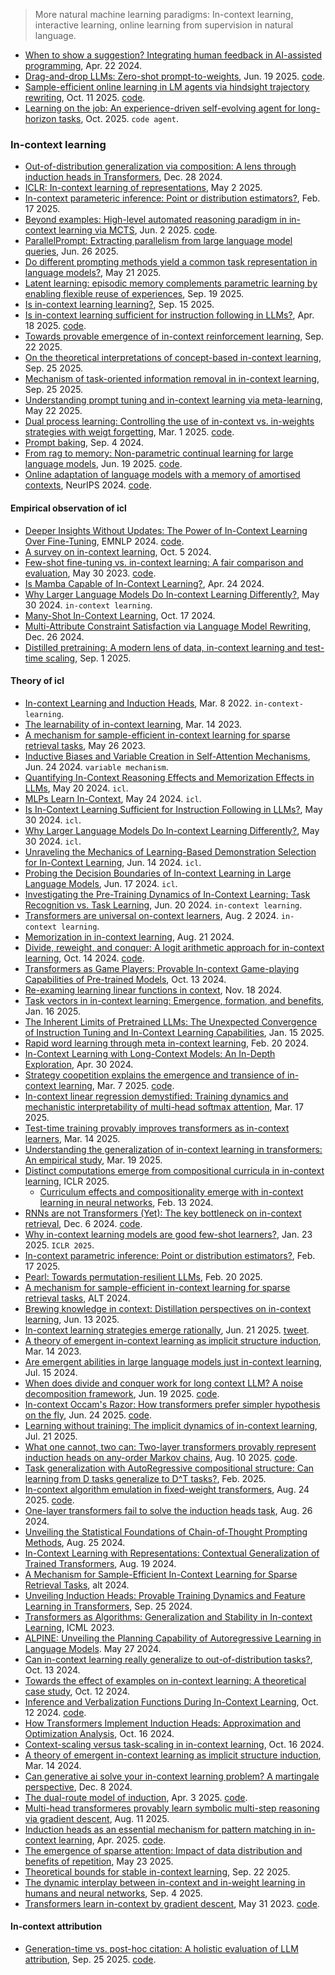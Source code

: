 
> More natural machine learning paradigms: In-context learning, interactive learning, online learning from supervision in natural language.

- [When to show a suggestion? Integrating human feedback in AI-assisted programming](https://arxiv.org/pdf/2306.04930), Apr. 22 2024.
- [Drag-and-drop LLMs: Zero-shot prompt-to-weights](https://arxiv.org/pdf/2506.16406), Jun. 19 2025. [code](https://github.com/jerryliang24/Drag-and-Drop-LLMs).
- [Sample-efficient online learning in LM agents via hindsight trajectory rewriting](https://arxiv.org/pdf/2510.10304), Oct. 11 2025. [code](https://github.com/michahu/echo).
- [Learning on the job: An experience-driven self-evolving agent for long-horizon tasks](https://github.com/TheAgentCompany/experiments/tree/main/evaluation/1.0.0/20251013_MUSE-gemini-2.5-flash), Oct. 2025. `code agent`.

### In-context learning

- [Out-of-distribution generalization via composition: A lens through induction heads in Transformers](https://arxiv.org/abs/2408.09503), Dec. 28 2024.
- [ICLR: In-context learning of representations](https://arxiv.org/pdf/2501.00070), May 2 2025.
- [In-context parameteric inference: Point or distribution estimators?](https://arxiv.org/pdf/2502.11617), Feb. 17 2025.
- [Beyond examples: High-level automated reasoning paradigm in in-context learning via MCTS](https://arxiv.org/pdf/2411.18478), Jun. 2 2025. [code](https://github.com/jinyangwu/HiARICL).
- [ParallelPrompt: Extracting parallelism from large language model queries](https://arxiv.org/pdf/2506.18728), Jun. 26 2025.
- [Do different prompting methods yield a common task representation in language models?](https://arxiv.org/pdf/2505.12075), May 21 2025.
- [Latent learning: episodic memory complements parametric learning by enabling flexible reuse of experiences](https://arxiv.org/pdf/2509.16189), Sep. 19 2025.
- [Is in-context learning learning?](https://arxiv.org/pdf/2509.10414), Sep. 15 2025.
- [Is in-context learning sufficient for instruction following in LLMs?](https://arxiv.org/pdf/2405.19874), Apr. 18 2025. [code](https://github.com/tml-epfl/icl-alignment).
- [Towards provable emergence of in-context reinforcement learning](https://arxiv.org/pdf/2509.18389), Sep. 22 2025.
- [On the theoretical interpretations of concept-based in-context learning](https://arxiv.org/pdf/2509.20882), Sep. 25 2025.
- [Mechanism of task-oriented information removal in in-context learning](https://arxiv.org/pdf/2509.21012), Sep. 25 2025.
- [Understanding prompt tuning and in-context learning via meta-learning](https://arxiv.org/pdf/2505.17010), May 22 2025.
- [Dual process learning: Controlling the use of in-context vs. in-weights strategies with weigt forgetting](https://arxiv.org/pdf/2406.00053), Mar. 1 2025. [code](https://github.com/surajK610/dual-process-learning).
- [Prompt baking](https://arxiv.org/pdf/2409.13697), Sep. 4 2024.
- [From rag to memory: Non-parametric continual learning for large language models](https://arxiv.org/pdf/2502.14802), Jun. 19 2025. [code](https://github.com/OSU-NLP-Group/HippoRAG).
- [Online adaptation of language models with a memory of amortised contexts](https://proceedings.neurips.cc/paper_files/paper/2024/file/eaf956b52bae51fbf387b8be4cc3ce18-Paper-Conference.pdf), NeurIPS 2024. [code](https://github.com/jihoontack/MAC).

#### Empirical observation of icl

- [Deeper Insights Without Updates: The Power of In-Context Learning Over Fine-Tuning](https://aclanthology.org/2024.findings-emnlp.239.pdf), EMNLP 2024. [code](https://github.com/MikaStars39/ICLvsFinetune).
- [A survey on in-context learning](https://arxiv.org/pdf/2301.00234), Oct. 5 2024.
- [Few-shot fine-tuning vs. in-context learning: A fair comparison and evaluation](https://arxiv.org/pdf/2305.16938), May 30 2023. [code](https://github.com/uds-lsv/llmft).
- [Is Mamba Capable of In-Context Learning?](https://arxiv.org/pdf/2402.03170v2), Apr. 24 2024.
- [Why Larger Language Models Do In-context Learning Differently?](https://arxiv.org/pdf/2405.19592), May 30 2024. `in-context learning`.
- [Many-Shot In-Context Learning](https://arxiv.org/pdf/2404.11018), Oct. 17 2024.
- [Multi-Attribute Constraint Satisfaction via Language Model Rewriting](https://arxiv.org/abs/2412.19198), Dec. 26 2024.
- [Distilled pretraining: A modern lens of data, in-context learning and test-time scaling](https://arxiv.org/pdf/2509.01649), Sep. 1 2025.

#### Theory of icl

- [In-context Learning and Induction Heads](https://arxiv.org/pdf/2209.11895), Mar. 8 2022. `in-context-learning`.
- [The learnability of in-context learning](https://arxiv.org/pdf/2303.07895), Mar. 14 2023.
- [A mechanism for sample-efficient in-context learning for sparse retrieval tasks](https://arxiv.org/pdf/2305.17040), May 26 2023.
- [Inductive Biases and Variable Creation in Self-Attention Mechanisms](https://arxiv.org/pdf/2110.10090), Jun. 24 2024. `variable mechanism`.
- [Quantifying In-Context Reasoning Effects and Memorization Effects in LLMs](https://arxiv.org/pdf/2405.11880), May 20 2024. `icl`.
- [MLPs Learn In-Context](https://arxiv.org/pdf/2405.15618), May 24 2024. `icl`.
- [Is In-Context Learning Sufficient for Instruction Following in LLMs?](https://arxiv.org/pdf/2405.19874), May 30 2024. `icl`.
- [Why Larger Language Models Do In-context Learning Differently?](https://arxiv.org/pdf/2405.19592), May 30 2024. `icl`.
- [Unraveling the Mechanics of Learning-Based Demonstration Selection for In-Context Learning](https://arxiv.org/pdf/2406.11890), Jun. 14 2024. `icl`.
- [Probing the Decision Boundaries of In-context Learning in Large Language Models](https://arxiv.org/pdf/2406.11233), Jun. 17 2024. `icl`.
- [Investigating the Pre-Training Dynamics of In-Context Learning: Task Recognition vs. Task Learning](https://arxiv.org/pdf/2406.14022), Jun. 20 2024. `in-context learning`.
- [Transformers are universal on-context learners](https://arxiv.org/pdf/2408.01367), Aug. 2 2024. `in-context learning`.
- [Memorization in in-context learning](https://arxiv.org/pdf/2408.11546), Aug. 21 2024.
- [Divide, reweight, and conquer: A logit arithmetic approach for in-context learning](https://arxiv.org/pdf/2410.10074), Oct. 14 2024. [code](https://github.com/Chengsong-Huang/LARA).
- [Transformers as Game Players: Provable In-context Game-playing Capabilities of Pre-trained Models](https://arxiv.org/pdf/2410.09701), Oct. 13 2024.
- [Re-examing learning linear functions in context](https://arxiv.org/pdf/2411.11465), Nov. 18 2024.
- [Task vectors in in-context learning: Emergence, formation, and benefits](https://arxiv.org/pdf/2501.09240), Jan. 16 2025.
- [The Inherent Limits of Pretrained LLMs: The Unexpected Convergence of Instruction Tuning and In-Context Learning Capabilities](https://arxiv.org/pdf/2501.08716), Jan. 15 2025.
- [Rapid word learning through meta in-context learning](https://arxiv.org/pdf/2502.14791), Feb. 20 2024.
- [In-Context Learning with Long-Context Models: An In-Depth Exploration](https://arxiv.org/abs/2405.00200), Apr. 30 2024.
- [Strategy coopetition explains the emergence and transience of in-context learning](https://arxiv.org/pdf/2503.05631), Mar. 7 2025. [code](https://github.com/aadityasingh/icl-dynamics).
- [In-context linear regression demystified: Training dynamics and mechanistic interpretability of multi-head softmax attention](https://arxiv.org/pdf/2503.12734), Mar. 17 2025.
- [Test-time training provably improves transformers as in-context learners](https://arxiv.org/pdf/2503.11842), Mar. 14 2025.
- [Understanding the generalization of in-context learning in transformers: An empirical study](https://arxiv.org/pdf/2503.15579), Mar. 19 2025.
- [Distinct computations emerge from compositional curricula in in-context learning](https://openreview.net/pdf?id=oo5TNikeJl), ICLR 2025.
  - [Curriculum effects and compositionality emerge with in-context learning in neural networks](https://arxiv.org/abs/2402.08674), Feb. 13 2024.
- [RNNs are not Transformers (Yet): The key bottleneck on in-context retrieval](https://arxiv.org/pdf/2402.18510), Dec. 6 2024. [code](https://arxiv.org/pdf/2402.18510).
- [Why in-context learning models are good few-shot learners?](https://openreview.net/forum?id=iLUcsecZJp), Jan. 23 2025. `ICLR 2025`.
- [In-context parametric inference: Point or distribution estimators?](https://arxiv.org/pdf/2502.11617), Feb. 17 2025.
- [Pearl: Towards permutation-resilient LLMs](https://arxiv.org/pdf/2502.14628), Feb. 20 2025.
- [A mechanism for sample-efficient in-context learning for sparse retrieval tasks](https://proceedings.mlr.press/v237/abernethy24a/abernethy24a.pdf), ALT 2024.
- [Brewing knowledge in context: Distillation perspectives on in-context learning](https://arxiv.org/pdf/2506.11516), Jun. 13 2025.
- [In-context learning strategies emerge rationally](https://arxiv.org/abs/2506.17859), Jun. 21 2025. [tweet](https://x.com/EkdeepL/status/1938777753064776060).
- [A theory of emergent in-context learning as implicit structure induction](https://arxiv.org/pdf/2303.07971), Mar. 14 2023.
- [Are emergent abilities in large language models just in-context learning](https://arxiv.org/pdf/2309.01809), Jul. 15 2024.
- [When does divide and conquer work for long context LLM? A noise decomposition framework](https://arxiv.org/pdf/2506.16411), Jun. 19 2025. [code](https://github.com/NehzUx/DivideConquerAgents).
- [In-context Occam's Razor: How transformers prefer simpler hypothesis on the fly](https://arxiv.org/pdf/2506.19351), Jun. 24 2025. [code](https://github.com/puneesh00/ICL-Bayes-Occam).
- [Learning without training: The implicit dynamics of in-context learning](https://arxiv.org/pdf/2507.16003), Jul. 21 2025.
- [What one cannot, two can: Two-layer transformers provably represent induction heads on any-order Markov chains](https://arxiv.org/pdf/2508.07208), Aug. 10 2025. [code](https://anonymous.4open.science/r/markov-llm-depth-icl-63F0/README.md).
- [Task generalization with AutoRegressive compositional structure: Can learning from D tasks generalize to D^T tasks?](https://arxiv.org/pdf/2502.08991),  Feb. 2025.
- [In-context algorithm emulation in fixed-weight transformers](https://arxiv.org/pdf/2508.17550), Aug. 24 2025. [code](https://github.com/MAGICS-LAB/algo_emu).
- [One-layer transformers fail to solve the induction heads task](https://arxiv.org/pdf/2408.14332), Aug. 26 2024.
- [Unveiling the Statistical Foundations of Chain-of-Thought Prompting Methods](https://arxiv.org/pdf/2408.14511), Aug. 25 2024.
- [In-Context Learning with Representations: Contextual Generalization of Trained Transformers](https://arxiv.org/pdf/2408.10147), Aug. 19 2024.
- [A Mechanism for Sample-Efficient In-Context Learning for Sparse Retrieval Tasks](https://proceedings.mlr.press/v237/abernethy24a/abernethy24a.pdf), alt 2024.
- [Unveiling Induction Heads: Provable Training Dynamics and Feature Learning in Transformers](https://arxiv.org/pdf/2409.17357), Sep. 25 2024.
- [Transformers as Algorithms: Generalization and Stability in In-context Learning](https://proceedings.mlr.press/v202/li23l/li23l.pdf), ICML 2023.
- [ALPINE: Unveiling the Planning Capability of Autoregressive Learning in Language Models](https://arxiv.org/pdf/2405.09220). May 27 2024.
- [Can in-context learning really generalize to out-of-distribution tasks?](https://arxiv.org/pdf/2410.09695), Oct. 13 2024.
- [Towards the effect of examples on in-context learning: A theoretical case study](https://arxiv.org/pdf/2410.09411), Oct. 12 2024.
- [Inference and Verbalization Functions During In-Context Learning](https://arxiv.org/pdf/2410.09349), Oct. 12 2024. [code](https://github.com/JunyiTao/infer-then-verbalize-during-icl).
- [How Transformers Implement Induction Heads: Approximation and Optimization Analysis](https://arxiv.org/pdf/2410.11474), Oct. 16 2024.
- [Context-scaling versus task-scaling in in-context learning](https://arxiv.org/pdf/2410.12783), Oct. 16 2024.
- [A theory of emergent in-context learning as implicit structure induction](https://arxiv.org/pdf/2303.07971), Mar. 14 2024.
- [Can generative ai solve your in-context learning problem? A martingale perspective](https://arxiv.org/pdf/2412.06033), Dec. 8 2024.
- [The dual-route model of induction](https://arxiv.org/pdf/2504.03022), Apr. 3 2025. [code](https://dualroute.baulab.info/).
- [Multi-head transformeres provably learn symbolic multi-step reasoning via gradient descent](https://arxiv.org/pdf/2508.08222), Aug. 11 2025.
- [Induction heads as an essential mechanism for pattern matching in in-context learning](https://arxiv.org/pdf/2407.07011), Apr. 2025. [code](https://arxiv.org/pdf/2407.07011).
- [The emergence of sparse attention: Impact of data distribution and benefits of repetition](https://arxiv.org/pdf/2505.17863), May 23 2025.
- [Theoretical bounds for stable in-context learning](https://arxiv.org/pdf/2509.20677), Sep. 22 2025.
- [The dynamic interplay between in-context and in-weight learning in humans and neural networks](https://arxiv.org/pdf/2402.08674), Sep. 4 2025.
- [Transformers learn in-context by gradient descent](https://arxiv.org/pdf/2212.07677), May 31 2023. [code](https://github.com/google-research/self-organising-systems/tree/master/transformers_learn_icl_by_gd).

#### In-context attribution

- [Generation-time vs. post-hoc citation: A holistic evaluation of LLM attribution](https://arxiv.org/pdf/2509.21557), Sep. 25 2025. [code](https://anonymous.4open.science/r/Citation_Paradigms-BBB5/).


